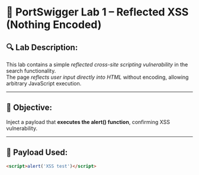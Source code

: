 # 🧪 PortSwigger Lab 1 – Reflected XSS (Nothing Encoded)

## 🔍 Lab Description:
This lab contains a simple *reflected cross-site scripting vulnerability* in the search functionality.  
The page *reflects user input directly into HTML* without encoding, allowing arbitrary JavaScript execution.

---

## 🎯 Objective:
Inject a payload that **executes the alert() function**, confirming XSS vulnerability.

---

## 🚀 Payload Used:
```html
<script>alert('XSS test')</script>
